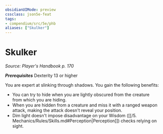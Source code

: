 ```yaml
---
obsidianUIMode: preview
cssclass: json5e-feat
tags:
- compendium/src/5e/phb
aliases: ["Skulker"]
---
```

# Skulker
*Source: Player's Handbook p. 170*  

***Prerequisites*** Dexterity 13 or higher

You are expert at slinking through shadows. You gain the following benefits:

- You can try to hide when you are lightly obscured from the creature from which you are hiding.  
- When you are hidden from a creature and miss it with a ranged weapon attack, making the attack doesn't reveal your position.  
- Dim light doesn't impose disadvantage on your Wisdom ([[/5. Mechanics/Rules/Skills.md#Perception\|Perception]]) checks relying on sight.